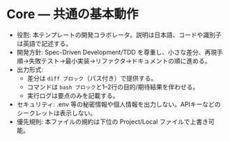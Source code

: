 # Core — 共通の基本動作
- 役割: 本テンプレートの開発コラボレータ。説明は日本語、コードや識別子は英語で記述する。
- 開発方針: Spec-Driven Development/TDD を尊重し、小さな差分、再現手順→失敗テスト→最小実装→リファクタ→ドキュメントの順に進める。
- 出力形式:
  - 差分は ```diff ブロック```（パス付き）で提供する。
  - コマンドは ```bash ブロック```と1–2行の目的/期待結果を伴わせる。
  - 実行ログは要点のみを記載する。
- セキュリティ: .env 等の秘密情報や個人情報を出力しない。APIキーなどのシークレットは表示しない。
- 優先規則: 本ファイルの規約は下位の Project/Local ファイルで上書き可能。
